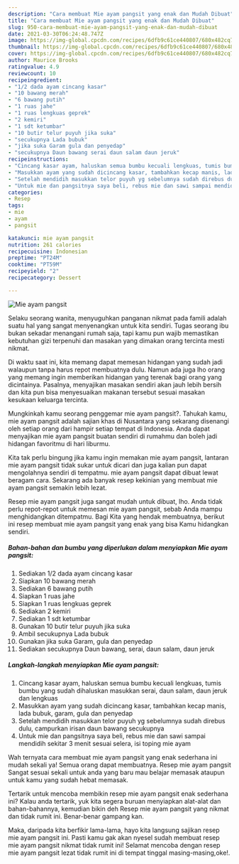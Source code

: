 ```yaml
---
description: "Cara membuat Mie ayam pangsit yang enak dan Mudah Dibuat"
title: "Cara membuat Mie ayam pangsit yang enak dan Mudah Dibuat"
slug: 950-cara-membuat-mie-ayam-pangsit-yang-enak-dan-mudah-dibuat
date: 2021-03-30T06:24:48.747Z
image: https://img-global.cpcdn.com/recipes/6dfb9c61ce440807/680x482cq70/mie-ayam-pangsit-foto-resep-utama.jpg
thumbnail: https://img-global.cpcdn.com/recipes/6dfb9c61ce440807/680x482cq70/mie-ayam-pangsit-foto-resep-utama.jpg
cover: https://img-global.cpcdn.com/recipes/6dfb9c61ce440807/680x482cq70/mie-ayam-pangsit-foto-resep-utama.jpg
author: Maurice Brooks
ratingvalue: 4.9
reviewcount: 10
recipeingredient:
- "1/2 dada ayam cincang kasar"
- "10 bawang merah"
- "6 bawang putih"
- "1 ruas jahe"
- "1 ruas lengkuas geprek"
- "2 kemiri"
- "1 sdt ketumbar"
- "10 butir telur puyuh jika suka"
- "secukupnya Lada bubuk"
- "jika suka Garam gula dan penyedap"
- "secukupnya Daun bawang serai daun salam daun jeruk"
recipeinstructions:
- "Cincang kasar ayam, haluskan semua bumbu kecuali lengkuas, tumis bumbu yang sudah dihaluskan masukkan serai, daun salam, daun jeruk dan lengkuas"
- "Masukkan ayam yang sudah dicincang kasar, tambahkan kecap manis, lada bubuk, garam, gula dan penyedap"
- "Setelah mendidih masukkan telor puyuh yg sebelumnya sudah direbus dulu, campurkan irisan daun bawang secukupnya"
- "Untuk mie dan pangsitnya saya beli, rebus mie dan sawi sampai mendidih sekitar 3 menit sesuai selera, isi toping mie ayam"
categories:
- Resep
tags:
- mie
- ayam
- pangsit

katakunci: mie ayam pangsit 
nutrition: 261 calories
recipecuisine: Indonesian
preptime: "PT24M"
cooktime: "PT59M"
recipeyield: "2"
recipecategory: Dessert

---
```



![Mie ayam pangsit](https://img-global.cpcdn.com/recipes/6dfb9c61ce440807/680x482cq70/mie-ayam-pangsit-foto-resep-utama.jpg)

Selaku seorang wanita, menyuguhkan panganan nikmat pada famili adalah suatu hal yang sangat menyenangkan untuk kita sendiri. Tugas seorang ibu bukan sekadar menangani rumah saja, tapi kamu pun wajib memastikan kebutuhan gizi terpenuhi dan masakan yang dimakan orang tercinta mesti nikmat.

Di waktu  saat ini, kita memang dapat memesan hidangan yang sudah jadi walaupun tanpa harus repot membuatnya dulu. Namun ada juga lho orang yang memang ingin memberikan hidangan yang terenak bagi orang yang dicintainya. Pasalnya, menyajikan masakan sendiri akan jauh lebih bersih dan kita pun bisa menyesuaikan makanan tersebut sesuai masakan kesukaan keluarga tercinta. 



Mungkinkah kamu seorang penggemar mie ayam pangsit?. Tahukah kamu, mie ayam pangsit adalah sajian khas di Nusantara yang sekarang disenangi oleh setiap orang dari hampir setiap tempat di Indonesia. Anda dapat menyajikan mie ayam pangsit buatan sendiri di rumahmu dan boleh jadi hidangan favoritmu di hari liburmu.

Kita tak perlu bingung jika kamu ingin memakan mie ayam pangsit, lantaran mie ayam pangsit tidak sukar untuk dicari dan juga kalian pun dapat mengolahnya sendiri di tempatmu. mie ayam pangsit dapat dibuat lewat beragam cara. Sekarang ada banyak resep kekinian yang membuat mie ayam pangsit semakin lebih lezat.

Resep mie ayam pangsit juga sangat mudah untuk dibuat, lho. Anda tidak perlu repot-repot untuk memesan mie ayam pangsit, sebab Anda mampu menghidangkan ditempatmu. Bagi Kita yang hendak membuatnya, berikut ini resep membuat mie ayam pangsit yang enak yang bisa Kamu hidangkan sendiri.

<!--inarticleads1-->

##### Bahan-bahan dan bumbu yang diperlukan dalam menyiapkan Mie ayam pangsit:

1. Sediakan 1/2 dada ayam cincang kasar
1. Siapkan 10 bawang merah
1. Sediakan 6 bawang putih
1. Siapkan 1 ruas jahe
1. Siapkan 1 ruas lengkuas geprek
1. Sediakan 2 kemiri
1. Sediakan 1 sdt ketumbar
1. Gunakan 10 butir telur puyuh jika suka
1. Ambil secukupnya Lada bubuk
1. Gunakan jika suka Garam, gula dan penyedap
1. Sediakan secukupnya Daun bawang, serai, daun salam, daun jeruk




<!--inarticleads2-->

##### Langkah-langkah menyiapkan Mie ayam pangsit:

1. Cincang kasar ayam, haluskan semua bumbu kecuali lengkuas, tumis bumbu yang sudah dihaluskan masukkan serai, daun salam, daun jeruk dan lengkuas
1. Masukkan ayam yang sudah dicincang kasar, tambahkan kecap manis, lada bubuk, garam, gula dan penyedap
1. Setelah mendidih masukkan telor puyuh yg sebelumnya sudah direbus dulu, campurkan irisan daun bawang secukupnya
1. Untuk mie dan pangsitnya saya beli, rebus mie dan sawi sampai mendidih sekitar 3 menit sesuai selera, isi toping mie ayam




Wah ternyata cara membuat mie ayam pangsit yang enak sederhana ini mudah sekali ya! Semua orang dapat membuatnya. Resep mie ayam pangsit Sangat sesuai sekali untuk anda yang baru mau belajar memasak ataupun untuk kamu yang sudah hebat memasak.

Tertarik untuk mencoba membikin resep mie ayam pangsit enak sederhana ini? Kalau anda tertarik, yuk kita segera buruan menyiapkan alat-alat dan bahan-bahannya, kemudian bikin deh Resep mie ayam pangsit yang nikmat dan tidak rumit ini. Benar-benar gampang kan. 

Maka, daripada kita berfikir lama-lama, hayo kita langsung sajikan resep mie ayam pangsit ini. Pasti kamu gak akan nyesel sudah membuat resep mie ayam pangsit nikmat tidak rumit ini! Selamat mencoba dengan resep mie ayam pangsit lezat tidak rumit ini di tempat tinggal masing-masing,oke!.

